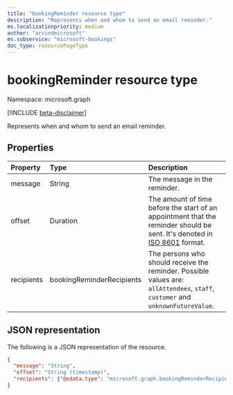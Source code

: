 ```yaml
---
title: "bookingReminder resource type"
description: "Represents when and whom to send an email reminder."
ms.localizationpriority: medium
author: "arvindmicrosoft"
ms.subservice: "microsoft-bookings"
doc_type: resourcePageType
---
```


# bookingReminder resource type

Namespace: microsoft.graph

 [!INCLUDE [beta-disclaimer](../../includes/beta-disclaimer.md)]
 
Represents when and whom to send an email reminder.


## Properties
| Property	   | Type	|Description|
|:---------------|:--------|:----------|
|message|String|The message in the reminder.|
|offset|Duration|The amount of time before the start of an appointment that the reminder should be sent. It's denoted in [ISO 8601](https://www.iso.org/iso-8601-date-and-time-format.html) format.|
|recipients|bookingReminderRecipients| The persons who should receive the reminder. Possible values are: `allAttendees`, `staff`, `customer` and `unknownFutureValue`.|

## JSON representation

The following is a JSON representation of the resource.

<!-- {
  "blockType": "resource",
  "optionalProperties": [

  ],
  "@odata.type": "microsoft.graph.bookingReminder"
}-->

```json
{
  "message": "String",
  "offset": "String (timestamp)",
  "recipients": {"@odata.type": "microsoft.graph.bookingReminderRecipients"}
}

```

<!-- uuid: 8fcb5dbc-d5aa-4681-8e31-b001d5168d79
2015-10-25 14:57:30 UTC -->
<!--
{
  "type": "#page.annotation",
  "description": "bookingReminder resource",
  "keywords": "",
  "section": "documentation",
  "tocPath": "",
  "suppressions": []
}
-->


